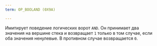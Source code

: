 ```yaml
---
term: OP_BOOLAND (0X9A)

---
```

Имитирует поведение логических ворот `AND`. Он принимает два значения на вершине стека и возвращает `1` только в том случае, если оба значения ненулевые. В противном случае возвращается `0`.